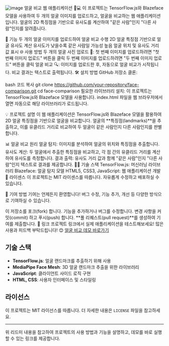 ![image](https://github.com/user-attachments/assets/c430b915-09e0-41e9-82fd-8c3e03e59e51)
얼굴 비교 웹 애플리케이션 👥💻
이 프로젝트는 TensorFlow.js와 Blazeface 모델을 사용하여 두 개의 얼굴 이미지를 업로드하고, 얼굴을 비교하는 웹 애플리케이션입니다. 얼굴의 2D 특징점을 기반으로 유사도를 계산하여 "같은 사람"인지 "다른 사람"인지를 알려줍니다.

🚀 기능
두 개의 얼굴 이미지를 업로드하여 얼굴 비교 수행
2D 얼굴 특징점 기반으로 얼굴 유사도 계산
유사도가 낮을수록 같은 사람일 가능성 높음
얼굴 위치 및 유사도 거리 값 표시
🌐 사용 방법
두 개의 얼굴 사진 업로드 📸:
첫 번째 이미지를 업로드하려면 "첫 번째 이미지 업로드" 버튼을 클릭
두 번째 이미지를 업로드하려면 "두 번째 이미지 업로드" 버튼을 클릭
얼굴 비교 🔍:
이미지를 업로드한 후, 자동으로 얼굴 비교가 시작됩니다.
비교 결과는 텍스트로 출력됩니다.
🛠️ 설치 방법
GitHub 저장소 클론:

bash
코드 복사
git clone https://github.com/your-repository/face-comparison.git
cd face-comparison
필요한 라이브러리 설치: 이 프로젝트는 TensorFlow.js와 Blazeface 모델을 사용합니다. index.html 파일을 웹 브라우저에서 열면 자동으로 해당 라이브러리가 로드됩니다.

💡 프로젝트 설명
이 웹 애플리케이션은 TensorFlow.js와 Blazeface 모델을 활용하여 2D 얼굴 특징점을 기반으로 얼굴을 비교합니다. 얼굴의 **특징점(landmarks)**을 추출하고, 이를 유클리드 거리로 비교하여 두 얼굴이 같은 사람인지 다른 사람인지를 판별합니다.

📊 얼굴 비교 원리
얼굴 탐지: 이미지를 분석하여 얼굴의 위치와 특징점을 추출합니다.
유사도 계산: 두 얼굴에서 추출한 특징점을 비교하고, 각 점 간의 유클리드 거리를 계산하여 유사도를 측정합니다.
결과 출력: 유사도 거리 값과 함께 "같은 사람"인지 "다른 사람"인지 텍스트로 결과를 제공합니다.
🧑‍💻 기술 스택
TensorFlow.js: 머신러닝 라이브러리
Blazeface: 얼굴 탐지 모델
HTML5, CSS3, JavaScript: 웹 애플리케이션 개발
📌 라이센스
이 프로젝트는 MIT 라이센스를 따릅니다. 자유롭게 수정하고 배포하실 수 있습니다.

🤝 기여 방법
기여는 언제든지 환영합니다! 버그 수정, 기능 추가, 개선 등 다양한 방식으로 기여하실 수 있습니다.

이 저장소를 포크(fork) 합니다.
기능을 추가하거나 버그를 수정합니다.
변경 사항을 커밋(commit) 하고 푸시(push) 합니다.
**풀 리퀘스트(pull request)**를 생성하여 기여를 제출합니다.
🔗 링크
프로젝트 링크에서 실제 애플리케이션을 테스트해보세요!
많은 사용과 피드백 부탁드립니다! 😊
[얼굴 비교 데모 바로가기](https://hwkims.github.io/face2/)

## 기술 스택

- **TensorFlow.js**: 얼굴 랜드마크를 추출하기 위해 사용
- **MediaPipe Face Mesh**: 3D 얼굴 랜드마크 추출을 위한 라이브러리
- **JavaScript**: 클라이언트 사이드 로직 구현
- **HTML, CSS**: 사용자 인터페이스 및 스타일링

## 라이선스

이 프로젝트는 MIT 라이선스를 따릅니다. 더 자세한 내용은 `LICENSE` 파일을 참고하세요.

---

위 리드미 내용을 참고하여 프로젝트의 사용 방법과 기능을 설명하고, 데모를 바로 실행할 수 있는 링크를 제공합니다.
